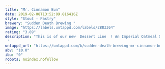 ```yaml
---
title: "Mr. Cinnamon Bun"
date: 2019-02-08T13:52:09.816416Z
style: "Stout - Pastry"
brewery: "Sudden Death Brewing "
image: "https://labels.untappd.com/labels/2883364"
rating: "3.89"
description: "This is of our new  Dessert Line  ! An Imperial Oatmeal Stout with a touch of Lactose infused with Cinnamon Buns and Vanilla!  "
untappd_url: "https://untappd.com/b/sudden-death-brewing-mr-cinnamon-bun/2883364"
abv: "10.0"
ibu: "0"
robots: noindex,nofollow
---
```


